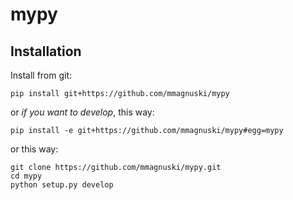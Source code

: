 # mypy

## Installation
Install from git:
```
pip install git+https://github.com/mmagnuski/mypy
```
or *if you want to develop*, this way:
```
pip install -e git+https://github.com/mmagnuski/mypy#egg=mypy
```
or this way:
```
git clone https://github.com/mmagnuski/mypy.git
cd mypy
python setup.py develop
```
